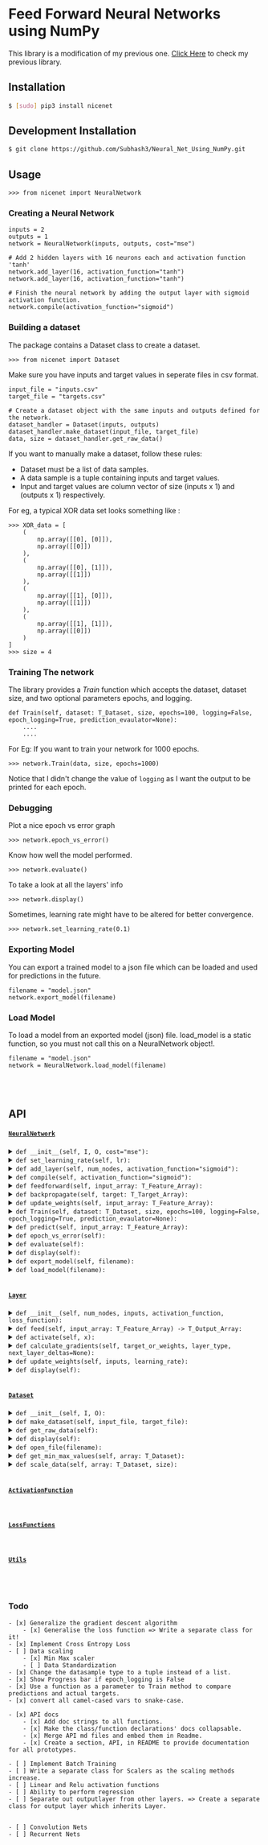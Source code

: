 # Feed Forward Neural Networks using NumPy
This library is a modification of my previous one. [Click Here](https://github.com/Subhash3/Neural-Networks/tree/master/Feed_Forward_Networks) to check my previous library.


## Installation  
```bash
$ [sudo] pip3 install nicenet
``` 

## Development Installation
```bash
$ git clone https://github.com/Subhash3/Neural_Net_Using_NumPy.git
```

## Usage

```python3
>>> from nicenet import NeuralNetwork
```
### Creating a Neural Network
```python3
inputs = 2
outputs = 1
network = NeuralNetwork(inputs, outputs, cost="mse")

# Add 2 hidden layers with 16 neurons each and activation function 'tanh'
network.add_layer(16, activation_function="tanh") 
network.add_layer(16, activation_function="tanh")

# Finish the neural network by adding the output layer with sigmoid activation function.
network.compile(activation_function="sigmoid")
```
### Building a dataset
The package contains a Dataset class to create a dataset.

```python3
>>> from nicenet import Dataset
```

Make sure you have inputs and target values in seperate files in csv format.

```python3
input_file = "inputs.csv"
target_file = "targets.csv"

# Create a dataset object with the same inputs and outputs defined for the network.
dataset_handler = Dataset(inputs, outputs)
dataset_handler.make_dataset(input_file, target_file)
data, size = dataset_handler.get_raw_data()
```

If you want to manually make a dataset, follow these rules:
- Dataset must be a list of data samples.
- A data sample is a tuple containing inputs and target values.
- Input and target values are column vector of size (inputs x 1) and (outputs x 1) respectively.

For eg, a typical XOR data set looks something like :
```python3
>>> XOR_data = [
    (
        np.array([[0], [0]]),
        np.array([[0]])
    ),
    (
        np.array([[0], [1]]),
        np.array([[1]])
    ),
    (
        np.array([[1], [0]]),
        np.array([[1]])
    ),
    (
        np.array([[1], [1]]),
        np.array([[0]])
    )
]
>>> size = 4
```

### Training The network
The library provides a *Train* function which accepts the dataset, dataset size, and two optional parameters epochs, and logging.
```python3
def Train(self, dataset: T_Dataset, size, epochs=100, logging=False, epoch_logging=True, prediction_evaulator=None):
	....
	....
```
For Eg: If you want to train your network for 1000 epochs.
```python3
>>> network.Train(data, size, epochs=1000)
```
Notice that I didn't change the value of `logging` as I want the output to be printed for each epoch.


### Debugging
Plot a nice epoch vs error graph
```python3
>>> network.epoch_vs_error()
```

Know how well the model performed.
```python3
>>> network.evaluate()
```

To take a look at all the layers' info
```python3
>>> network.display()
```

Sometimes, learning rate might have to be altered for better convergence.
```python3
>>> network.set_learning_rate(0.1)
```

### Exporting Model
You can export a trained model to a json file which can be loaded and used for predictions in the future.
```python3
filename = "model.json"
network.export_model(filename)
```

### Load Model
To load a model from an exported model (json) file.
load\_model is a static function, so you must not call this on a NeuralNetwork object!.
```python3
filename = "model.json"
network = NeuralNetwork.load_model(filename)
```

<br/>
<br/>

## API
#### [`NeuralNetwork`](https://github.com/Subhash3/Neural_Net_Using_NumPy/blob/master/docs/markdown/NeuralNetwork.md)
<details><summary><code>def __init__(self, I, O, cost="mse"):</code></summary>
<p>

```python
def __init__(self, I, O, cost="mse"):
        """
        Creates a Feed Forward Neural Network.

        Parameters
        ----------
        I : int
            Number of inputs to the network

        O : int
            Number of outputs from the network

        [cost]: string
            The cost/loss function used by the neural network.
            Default value is 'mse' which stands for Mean Squared Error.

            Available options:
                mse => Mean Squared Error
                ce => Cross Entropy

        Returns
        -------
        Doesn't return anything
        """
```
</p>
</details>

<details><summary><code>def set_learning_rate(self, lr):</code></summary>
<p>

```python
def set_learning_rate(self, lr):
        """
        Modifies the learning rate of the network.

        Parameters
        ----------
        lr : float
            New learning rate

        Returns
        -------
        Doesn't return anything
        """
```
</p>
</details>

<details><summary><code>def add_layer(self, num_nodes, activation_function="sigmoid"):</code></summary>
<p>

```python
def add_layer(self, num_nodes, activation_function="sigmoid"):
        """
        Adds a layer to the network.

        Parameters
        ----------
        num_nodes : int
            Number of nodes in the hidden layer

        [activation_function] :str
            It is an optional parameter.
            Specifies the activation function of the layer.
            Default value is sigmoid.

            Available options:
                sigmoid,
                tanh,
                linear,
                identity,
                softmax

        Returns
        -------
        Doesn't return anything
        """
```
</p>
</details>

<details><summary><code>def compile(self, activation_function="sigmoid"):</code></summary>
<p>

```python
def compile(self, activation_function="sigmoid"):
        """
        Basically, it just adds the output layer to the network.

        Parameters
        ----------
        [activation_function] :str
            It is an optional parameter.
            Specifies the activation function of the layer.
            Default value is sigmoid.

        Returns
        -------
        Doesn't return anything
        """
```
</p>
</details>

<details><summary><code>def feedforward(self, input_array: T_Feature_Array):</code></summary>
<p>

```python
def feedforward(self, input_array: T_Feature_Array):
        """
        Feeds the given input throughout the network

        Parameters
        ----------
        input_array : T_Feature_Array
            Input to be fed to the network.
            It is columnar vector of size Inputs x 1

        Returns
        -------
        all_outputs : T_Output_Array
            An array of all the outputs produced by each layer.
        """
```
</p>
</details>

<details><summary><code>def backpropagate(self, target: T_Target_Array):</code></summary>
<p>

```python
def backpropagate(self, target: T_Target_Array):
        """
        Backpropagate the error throughout the network
        This function is called inside the model only.

        Parameters
        ----------
        target : np.array()
            It is the ground truth value corresponding to the input.
            It is columnar vector of size Outputs x 1

        Returns
        -------
        Error : float
            # Returns the Mean Squared Error of the particular output
            Returns the error using the specified loss function.
        """
```
</p>
</details>

<details><summary><code>def update_weights(self, input_array: T_Feature_Array):</code></summary>
<p>

```python
def update_weights(self, input_array: T_Feature_Array):
        """
        Update the weights of the network.
        This function is called inside the model only.

        Parameters
        ----------
        input_array : np.array()
            It is the input fed to the network
            It is columnar vector of size Inputs x 1

        Returns
        -------
        Doesn't return anything
        """
```
</p>
</details>

<details><summary><code>def Train(self, dataset: T_Dataset, size, epochs=100, logging=False, epoch_logging=True, prediction_evaulator=None):</code></summary>
<p>

```python
def Train(self, dataset: T_Dataset, size, epochs=100, logging=False, epoch_logging=True, prediction_evaulator=None):
        """
        Trains the neural network using the given dataset.

        Parameters
        ----------
        dataset : T_Dataset

        size : int
            Size of the dataset

        [epochs] : int
            An optional parameter.
            Number of epochs to train the network. Default value is 5000

        [logging] : bool
            An optional parameter.
            If its true, all outputs from the network will be logged out onto STDOUT for each epoch.

        [epoch_logging] : bool
            An optional parameter.
            If it is true, Error in each epoch will be logged to STDOUT.

        [prediction_evaulator]: (prediction: T_Output_Array, target: T_Output_Array) -> bool
            An optional parameter.
            Used to evaluate the fed forward output with the actual target.
            Default value is 'Utils.judge_prediction' function.

        Returns
        -------
        Doesn't return anything.
        """
```
</p>
</details>

<details><summary><code>def predict(self, input_array: T_Feature_Array):</code></summary>
<p>

```python
def predict(self, input_array: T_Feature_Array):
        """
        Predicts the output using a given input.

        Parameters
        ----------
        input_array : np.array()
            It is columnar vector of size Inputs x 1
            It is the input fed to the network

        Returns
        -------
        prediction : np.array()
            Predicted value produced by the network.
        """
```
</p>
</details>

<details><summary><code>def epoch_vs_error(self):</code></summary>
<p>

```python
def epoch_vs_error(self):
        """
        Plot error vs epoch graph

        Parameters
        ----------
        Doesn't accept any parameters

        Returns
        -------
        Doesn't return anything
        """
```
</p>
</details>

<details><summary><code>def evaluate(self):</code></summary>
<p>

```python
def evaluate(self):
        """
        Print the basic information about the network.
        Like accuracy, error ..etc.

        Parameters
        ----------
        Doesn't accept any parameters

        Returns
        -------
        Doesn't return anything
        """
```
</p>
</details>

<details><summary><code>def display(self):</code></summary>
<p>

```python
def display(self):
        """
        Print the information of each layer of the network.
        It can be used to debug the network!

        Parameters
        ----------
        Doesn't accept any parameters

        Returns
        -------
        Doesn't return anything
        """
```
</p>
</details>

<details><summary><code>def export_model(self, filename):</code></summary>
<p>

```python
def export_model(self, filename):
        """
        Export the model to a json file

        Parameters
        ----------
        filename: str
            File name to export model

        Returns
        -------
        Doesn't return anything
        """
```
</p>
</details>

<details><summary><code>def load_model(filename):</code></summary>
<p>

```python
def load_model(filename):
        """
        Load model from an eported (json) model

        Parameters
        ----------
        filename : str
            Exported model (json) file

        Returns
        -------
        brain : NeuralNetwork
            NeuralNetwork object
        """
```
</p>
</details>

<br/>

#### [`Layer`](https://github.com/Subhash3/Neural_Net_Using_NumPy/blob/master/docs/markdown/Layer.md)
<details><summary><code>def __init__(self, num_nodes, inputs, activation_function, loss_function):</code></summary>
<p>

```python
def __init__(self, num_nodes, inputs, activation_function, loss_function):
        """
            Layer constructor

            Parameters
            ----------
            num_nodes : int
                No. of nodes in the layer

            inputs : int
                No. of inputs to the layer

            activation_function

            Returns
            -------
            None
        """
```
</p>
</details>

<details><summary><code>def feed(self, input_array: T_Feature_Array) -> T_Output_Array:</code></summary>
<p>

```python
def feed(self, input_array: T_Feature_Array) -> T_Output_Array:
        """
            Feeds the given input array to a particular layer.

            Parameters
            ----------
            input_array: T_Feature_Array
                Input array to be fed to the layer

            Returns
            -------
            output_array: T_Output_Array
        """
```
</p>
</details>

<details><summary><code>def activate(self, x):</code></summary>
<p>

```python
def activate(self, x):
        """
            Passes the output array to an activation function.

            Parameters
            ----------
            x
                Output array from a layer

            Returns
            -------
            Activated output
        """
```
</p>
</details>

<details><summary><code>def calculate_gradients(self, target_or_weights, layer_type, next_layer_deltas=None):</code></summary>
<p>

```python
def calculate_gradients(self, target_or_weights, layer_type, next_layer_deltas=None):
        """
            Calculates the gradients for each weight and bias

            Parameters
            ----------
            target_or_weights
                This is either targers array of weights matrix.
                Specifically, it'll be the targets array while computing the gradients for the output layer
                and weights matrix of the next layer.

            layer_type
                This will either be "hidden" or "output"

            [next_layer_deltas]
                This is (not exactly) an optional parameter.
                This will be passed only while computing the gradients of a hidden layer.

            Returns
            -------
                Doesn't return anything. But stores the gradients as a class attribute.
        """
```
</p>
</details>

<details><summary><code>def update_weights(self, inputs, learning_rate):</code></summary>
<p>

```python
def update_weights(self, inputs, learning_rate):
        """
            Tweak the weights of the layer.

            Parameters
            ----------
            inputs: T_Feature_Array
                Input to this network

            learning_rate: float
                Learning rate of the entire network.

            Returns
            -------
            Doesn't return anything.
        """
```
</p>
</details>

<details><summary><code>def display(self):</code></summary>
<p>

```python
def display(self):
        """
            Display the metadata of the layer.
        """
```
</p>
</details>

<br/>

#### [`Dataset`](https://github.com/Subhash3/Neural_Net_Using_NumPy/blob/master/docs/markdown/Dataset.md)
<details><summary><code>def __init__(self, I, O):</code></summary>
<p>

```python
def __init__(self, I, O):
        """
            Dataset Constructor

            Parameters
            ----------
            I: int
                No of inputs
            O: int
                No of outputs

        """
```
</p>
</details>

<details><summary><code>def make_dataset(self, input_file, target_file):</code></summary>
<p>

```python
def make_dataset(self, input_file, target_file):
        """
            Creates a dataset

            Parameters
            ----------
            input_file: str
                csv file containing the features/inputs.
            target_file: str
                csv file containing the targets.

            Returns
            -------
            Doesn't return anything.
        """
```
</p>
</details>

<details><summary><code>def get_raw_data(self):</code></summary>
<p>

```python
def get_raw_data(self):
        """
            Returns the dataset which was made earlier in make_dataset method

            Parameters
            ----------
            Doesn't accept anything

            Returns
            Tuple[T_Dataset, int]
                Dataset and its size
        """
```
</p>
</details>

<details><summary><code>def display(self):</code></summary>
<p>

```python
def display(self):
        """
            Prints the dataset
        """
```
</p>
</details>

<details><summary><code>def open_file(filename):</code></summary>
<p>

```python
def open_file(filename):
        """
            Just a helper function to open a given file and handle errors if any.

            Parameters
            ----------
            filename: str
                Filename to be opened

            Returns
            -------
            fhand
                A filehandler corresponding to the given file.
        """
```
</p>
</details>

<details><summary><code>def get_min_max_values(self, array: T_Dataset):</code></summary>
<p>

```python
def get_min_max_values(self, array: T_Dataset):
        """
            Computes the min and max of each feature, and each target label of the entire dataset.

            Parameters
            ----------
            array : List[List[np.array]]
                List of datasamples
                datasample = [
                    column vector of features,
                    column vector of of targets
                ]

            Returns
            -------
            Tuple[List[float]]
                min and max values of features and targets
                (min_max_of_features, min_max_of_targets)
                min_max_of_features = List[[min_of_ith_feature, max_of_ith_feature]]
                min_max_of_targets = List[[min_of_ith_target, max_of_ith_target]]
        """
```
</p>
</details>

<details><summary><code>def scale_data(self, array: T_Dataset, size):</code></summary>
<p>

```python
def scale_data(self, array: T_Dataset, size):
        """
            Scales the data using min-max scaling method.

            parameters
            ----------
            array: T_Dataset
                Dataset to be scaled.

            size: int
                Size of the given dataset.

            Returns
            -------
            array: T_Dataset
                Scaled dataset.
        """
```
</p>
</details>

<br/>

#### [`ActivationFunction`](https://github.com/Subhash3/Neural_Net_Using_NumPy/blob/master/docs/markdown/ActivationFunction.md)


<br/>

#### [`LossFunctions`](https://github.com/Subhash3/Neural_Net_Using_NumPy/blob/master/docs/markdown/LossFunctions.md)


<br/>

#### [`Utils`](https://github.com/Subhash3/Neural_Net_Using_NumPy/blob/master/docs/markdown/Utils.md)


<br/>
<br/>

### Todo
    - [x] Generalize the gradient descent algorithm
        - [x] Generalise the loss function => Write a separate class for it!
    - [x] Implement Cross Entropy Loss
    - [ ] Data scaling
        - [x] Min Max scaler
        - [ ] Data Standardization
    - [x] Change the datasample type to a tuple instead of a list.
    - [x] Show Progress bar if epoch_logging is False
    - [x] Use a function as a parameter to Train method to compare predictions and actual targets.
    - [x] convert all camel-cased vars to snake-case.

    - [x] API docs
        - [x] Add doc strings to all functions.
        - [x] Make the class/function declarations' docs collapsable.
        - [x] Merge API md files and embed them in Readme.
        - [x] Create a section, API, in README to provide documentation for all prototypes.

    - [ ] Implement Batch Training
    - [ ] Write a separate class for Scalers as the scaling methods increase.
    - [ ] Linear and Relu activation functions
    - [ ] Ability to perform regression
    - [ ] Separate out outputlayer from other layers. => Create a separate class for output layer which inherits Layer.


    - [ ] Convolution Nets
    - [ ] Recurrent Nets